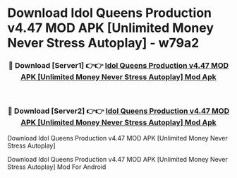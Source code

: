 # Download Idol Queens Production v4.47 MOD APK [Unlimited Money Never Stress Autoplay] - w79a2


<div align="center">
<h3>🔴 Download [Server1] 👉👉 <a href="https://apk-comot.site?title=Idol_Queens_Production_v4.47_MOD_APK_[Unlimited_Money_Never_Stress_Autoplay]">Idol Queens Production v4.47 MOD APK [Unlimited Money Never Stress Autoplay] Mod Apk</a></h3><br>
<h3>🔴 Download [Server2] 👉👉 <a href="https://apk-comot.site?title=Idol_Queens_Production_v4.47_MOD_APK_[Unlimited_Money_Never_Stress_Autoplay]">Idol Queens Production v4.47 MOD APK [Unlimited Money Never Stress Autoplay] Mod Apk</a></h3>
</div>



Download Idol Queens Production v4.47 MOD APK [Unlimited Money Never Stress Autoplay] 

Download Idol Queens Production v4.47 MOD APK [Unlimited Money Never Stress Autoplay] Mod For Android